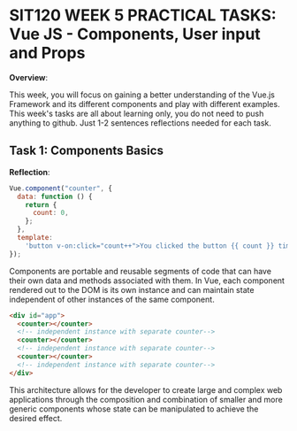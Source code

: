 # SIT120 WEEK 5 PRACTICAL TASKS: Vue JS - Components, User input and Props

**Overview**:

This week, you will focus on gaining a better understanding of the Vue.js Framework and its different components and play with different examples. This week's tasks are all about learning only, you do not need to push anything to github. Just 1-2 sentences reflections needed for each task.

## Task 1: Components Basics

**Reflection**:

```js
Vue.component("counter", {
  data: function () {
    return {
      count: 0,
    };
  },
  template:
    'button v-on:click="count++">You clicked the button {{ count }} times</button>',
});
```

Components are portable and reusable segments of code that can have their own data and methods
associated with them. In Vue, each component rendered out to the DOM is its own instance and
can maintain state independent of other instances of the same component.

```html
<div id="app">
  <counter></counter>
  <!-- independent instance with separate counter-->
  <counter></counter>
  <!-- independent instance with separate counter-->
  <counter></counter>
  <!-- independent instance with separate counter-->
</div>
```

This architecture allows for the developer to create large and complex web applications through the composition and combination of smaller and more generic components whose state can be manipulated to achieve the desired effect.
